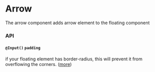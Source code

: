 # Arrow

The arrow component adds arrow element to the floating component

### API

#### `@Input()` `padding`
if your floating element has border-radius, this will prevent it from overflowing the
corners. ([more](https://floating-ui.com/docs/arrow#padding))
